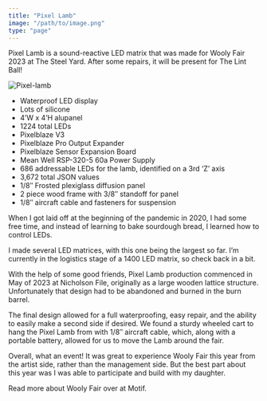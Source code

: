 ```yaml
---
title: "Pixel Lamb"
image: "/path/to/image.png"
type: "page"
---
```


Pixel Lamb is a sound-reactive LED matrix that was made for Wooly Fair 2023 at The Steel Yard. After some repairs, it will be present for The Lint Ball!

![Pixel-lamb](/pixel-lamb-red-noses.jpg)


- Waterproof LED display
- Lots of silicone
- 4’W x 4’H alupanel
- 1224 total LEDs
- Pixelblaze V3
- Pixelblaze Pro Output Expander
- Pixelblaze Sensor Expansion Board
- Mean Well RSP-320-5 60a Power Supply
- 686 addressable LEDs for the lamb, identified on a 3rd ‘Z’ axis
- 3,672 total JSON values
- 1/8″ Frosted plexiglass diffusion panel
- 2 piece wood frame with 3/8″ standoff for panel
- 1/8″ aircraft cable and fasteners for suspension


When I got laid off at the beginning of the pandemic in 2020, I had some free time, and instead of learning to bake sourdough bread, I learned how to control LEDs.

I made several LED matrices, with this one being the largest so far. I’m currently in the logistics stage of a 1400 LED matrix, so check back in a bit.

With the help of some good friends, Pixel Lamb production commenced in May of 2023 at Nicholson File, originally as a large wooden lattice structure. Unfortunately that design had to be abandoned and burned in the burn barrel.

The final design allowed for a full waterproofing, easy repair, and the ability to easily make a second side if desired. We found a sturdy wheeled cart to hang the Pixel Lamb from with 1/8″ aircraft cable, which, along with a portable battery, allowed for us to move the Lamb around the fair.

Overall, what an event! It was great to experience Wooly Fair this year from the artist side, rather than the management side. But the best part about this year was I was able to participate and build with my daughter.

Read more about Wooly Fair over at Motif. 
